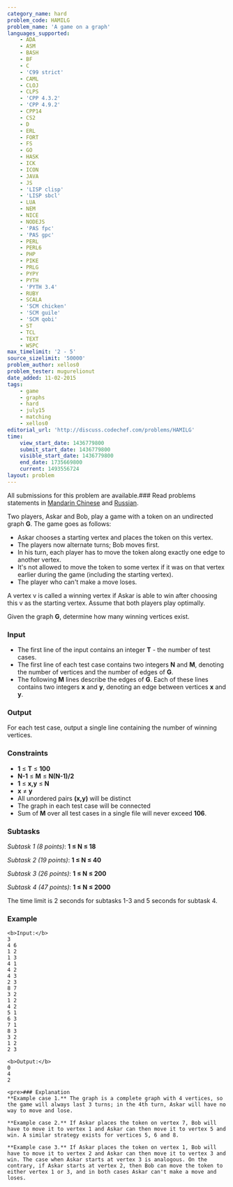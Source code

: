 ```yaml
---
category_name: hard
problem_code: HAMILG
problem_name: 'A game on a graph'
languages_supported:
    - ADA
    - ASM
    - BASH
    - BF
    - C
    - 'C99 strict'
    - CAML
    - CLOJ
    - CLPS
    - 'CPP 4.3.2'
    - 'CPP 4.9.2'
    - CPP14
    - CS2
    - D
    - ERL
    - FORT
    - FS
    - GO
    - HASK
    - ICK
    - ICON
    - JAVA
    - JS
    - 'LISP clisp'
    - 'LISP sbcl'
    - LUA
    - NEM
    - NICE
    - NODEJS
    - 'PAS fpc'
    - 'PAS gpc'
    - PERL
    - PERL6
    - PHP
    - PIKE
    - PRLG
    - PYPY
    - PYTH
    - 'PYTH 3.4'
    - RUBY
    - SCALA
    - 'SCM chicken'
    - 'SCM guile'
    - 'SCM qobi'
    - ST
    - TCL
    - TEXT
    - WSPC
max_timelimit: '2 - 5'
source_sizelimit: '50000'
problem_author: xellos0
problem_tester: mugurelionut
date_added: 11-02-2015
tags:
    - game
    - graphs
    - hard
    - july15
    - matching
    - xellos0
editorial_url: 'http://discuss.codechef.com/problems/HAMILG'
time:
    view_start_date: 1436779800
    submit_start_date: 1436779800
    visible_start_date: 1436779800
    end_date: 1735669800
    current: 1493556724
layout: problem
---
```

All submissions for this problem are available.### Read problems statements in [Mandarin Chinese](/download/translated/JULY15/mandarin/HAMILG.pdf) and [Russian](/download/translated/JULY15/russian/HAMILG.pdf).

Two players, Askar and Bob, play a game with a token on an undirected graph **G**. The game goes as follows:

- Askar chooses a starting vertex and places the token on this vertex.
- The players now alternate turns; Bob moves first.
- In his turn, each player has to move the token along exactly one edge to another vertex.
- It's not allowed to move the token to some vertex if it was on that vertex earlier during the game (including the starting vertex).
- The player who can't make a move loses.
 
A vertex v is called a winning vertex if Askar is able to win after choosing this v as the starting vertex. Assume that both players play optimally.

Given the graph **G**, determine how many winning vertices exist.

### Input

- The first line of the input contains an integer **T** - the number of test cases.
- The first line of each test case contains two integers **N** and **M**, denoting the number of vertices and the number of edges of **G**.
- The following **M** lines describe the edges of **G**. Each of these lines contains two integers **x** and **y**, denoting an edge between vertices **x** and **y**.
 
### Output

For each test case, output a single line containing the number of winning vertices.

### Constraints

- **1** ≤ **T** ≤ **100**
- **N-1** ≤ **M** ≤ **N(N-1)/2**
- **1** ≤ **x,y** ≤ **N**
- **x** ≠ **y**
- All unordered pairs **(x,y)** will be distinct
- The graph in each test case will be connected
- Sum of **M** over all test cases in a single file will never exceed **106**.
 
### Subtasks

_Subtask 1 (8 points)_: **1 ≤ N ≤ 18**

_Subtask 2 (19 points)_: **1 ≤ N ≤ 40**

_Subtask 3 (26 points)_: **1 ≤ N ≤ 200**

_Subtask 4 (47 points)_: **1 ≤ N ≤ 2000**

The time limit is 2 seconds for subtasks 1-3 and 5 seconds for subtask 4.

### Example

 ```
<b>Input:</b>
3
4 6
1 2
1 3
4 1
4 2
4 3
2 3
8 7
3 2
1 2
4 2
5 1
6 3
7 1
8 3
3 2
1 2
2 3

<b>Output:</b>
0
4
2

<pre>### Explanation
**Example case 1.** The graph is a complete graph with 4 vertices, so the game will always last 3 turns; in the 4th turn, Askar will have no way to move and lose.

**Example case 2.** If Askar places the token on vertex 7, Bob will have to move it to vertex 1 and Askar can then move it to vertex 5 and win. A similar strategy exists for vertices 5, 6 and 8.

**Example case 3.** If Askar places the token on vertex 1, Bob will have to move it to vertex 2 and Askar can then move it to vertex 3 and win. The case when Askar starts at vertex 3 is analogous. On the contrary, if Askar starts at vertex 2, then Bob can move the token to either vertex 1 or 3, and in both cases Askar can't make a move and loses.
